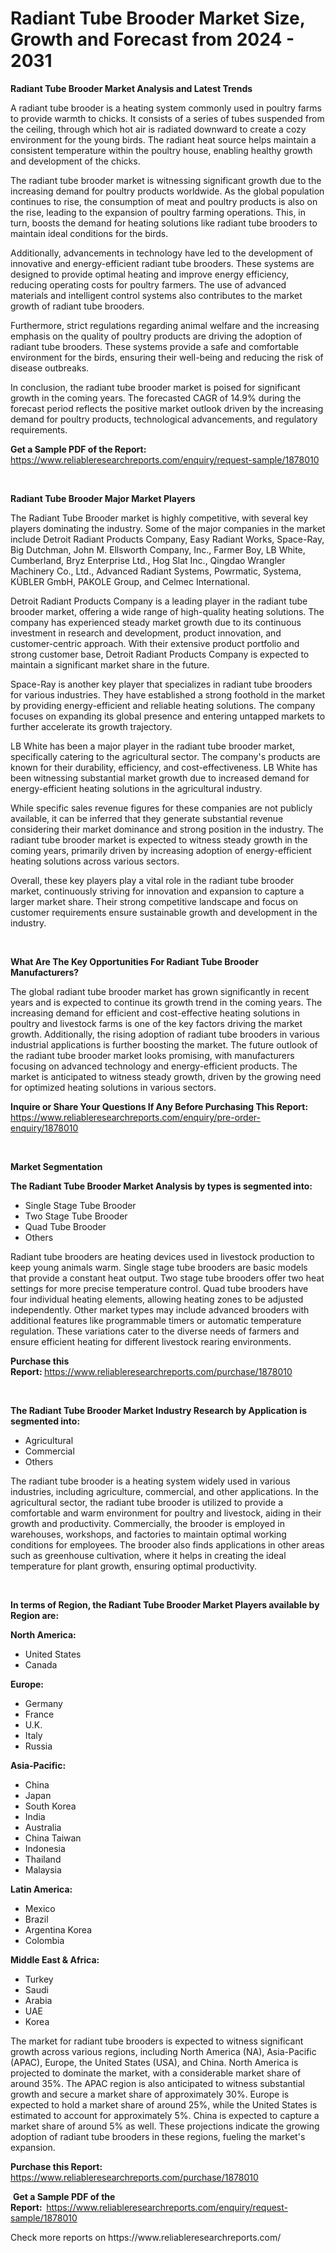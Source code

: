 <p><h1>Radiant Tube Brooder Market Size, Growth and Forecast from 2024 - 2031</h1></p><p><strong>Radiant Tube Brooder Market Analysis and Latest Trends</strong></p>
<p><p>A radiant tube brooder is a heating system commonly used in poultry farms to provide warmth to chicks. It consists of a series of tubes suspended from the ceiling, through which hot air is radiated downward to create a cozy environment for the young birds. The radiant heat source helps maintain a consistent temperature within the poultry house, enabling healthy growth and development of the chicks.</p><p>The radiant tube brooder market is witnessing significant growth due to the increasing demand for poultry products worldwide. As the global population continues to rise, the consumption of meat and poultry products is also on the rise, leading to the expansion of poultry farming operations. This, in turn, boosts the demand for heating solutions like radiant tube brooders to maintain ideal conditions for the birds.</p><p>Additionally, advancements in technology have led to the development of innovative and energy-efficient radiant tube brooders. These systems are designed to provide optimal heating and improve energy efficiency, reducing operating costs for poultry farmers. The use of advanced materials and intelligent control systems also contributes to the market growth of radiant tube brooders.</p><p>Furthermore, strict regulations regarding animal welfare and the increasing emphasis on the quality of poultry products are driving the adoption of radiant tube brooders. These systems provide a safe and comfortable environment for the birds, ensuring their well-being and reducing the risk of disease outbreaks.</p><p>In conclusion, the radiant tube brooder market is poised for significant growth in the coming years. The forecasted CAGR of 14.9% during the forecast period reflects the positive market outlook driven by the increasing demand for poultry products, technological advancements, and regulatory requirements.</p></p>
<p><strong>Get a Sample PDF of the Report:&nbsp;</strong> <a href="https://www.reliableresearchreports.com/enquiry/request-sample/1878010">https://www.reliableresearchreports.com/enquiry/request-sample/1878010</a></p>
<p>&nbsp;</p>
<p><strong>Radiant Tube Brooder Major Market Players</strong></p>
<p><p>The Radiant Tube Brooder market is highly competitive, with several key players dominating the industry. Some of the major companies in the market include Detroit Radiant Products Company, Easy Radiant Works, Space-Ray, Big Dutchman, John M. Ellsworth Company, Inc., Farmer Boy, LB White, Cumberland, Bryz Enterprise Ltd., Hog Slat Inc., Qingdao Wrangler Machinery Co., Ltd., Advanced Radiant Systems, Powrmatic, Systema, KÜBLER GmbH, PAKOLE Group, and Celmec International.</p><p>Detroit Radiant Products Company is a leading player in the radiant tube brooder market, offering a wide range of high-quality heating solutions. The company has experienced steady market growth due to its continuous investment in research and development, product innovation, and customer-centric approach. With their extensive product portfolio and strong customer base, Detroit Radiant Products Company is expected to maintain a significant market share in the future.</p><p>Space-Ray is another key player that specializes in radiant tube brooders for various industries. They have established a strong foothold in the market by providing energy-efficient and reliable heating solutions. The company focuses on expanding its global presence and entering untapped markets to further accelerate its growth trajectory.</p><p>LB White has been a major player in the radiant tube brooder market, specifically catering to the agricultural sector. The company's products are known for their durability, efficiency, and cost-effectiveness. LB White has been witnessing substantial market growth due to increased demand for energy-efficient heating solutions in the agricultural industry.</p><p>While specific sales revenue figures for these companies are not publicly available, it can be inferred that they generate substantial revenue considering their market dominance and strong position in the industry. The radiant tube brooder market is expected to witness steady growth in the coming years, primarily driven by increasing adoption of energy-efficient heating solutions across various sectors.</p><p>Overall, these key players play a vital role in the radiant tube brooder market, continuously striving for innovation and expansion to capture a larger market share. Their strong competitive landscape and focus on customer requirements ensure sustainable growth and development in the industry.</p></p>
<p>&nbsp;</p>
<p><strong>What Are The Key Opportunities For Radiant Tube Brooder Manufacturers?</strong></p>
<p><p>The global radiant tube brooder market has grown significantly in recent years and is expected to continue its growth trend in the coming years. The increasing demand for efficient and cost-effective heating solutions in poultry and livestock farms is one of the key factors driving the market growth. Additionally, the rising adoption of radiant tube brooders in various industrial applications is further boosting the market. The future outlook of the radiant tube brooder market looks promising, with manufacturers focusing on advanced technology and energy-efficient products. The market is anticipated to witness steady growth, driven by the growing need for optimized heating solutions in various sectors.</p></p>
<p><strong>Inquire or Share Your Questions If Any Before Purchasing This Report:</strong> <a href="https://www.reliableresearchreports.com/enquiry/pre-order-enquiry/1878010">https://www.reliableresearchreports.com/enquiry/pre-order-enquiry/1878010</a></p>
<p>&nbsp;</p>
<p><strong>Market Segmentation</strong></p>
<p><strong>The Radiant Tube Brooder Market Analysis by types is segmented into:</strong></p>
<p><ul><li>Single Stage Tube Brooder</li><li>Two Stage Tube Brooder</li><li>Quad Tube Brooder</li><li>Others</li></ul></p>
<p><p>Radiant tube brooders are heating devices used in livestock production to keep young animals warm. Single stage tube brooders are basic models that provide a constant heat output. Two stage tube brooders offer two heat settings for more precise temperature control. Quad tube brooders have four individual heating elements, allowing heating zones to be adjusted independently. Other market types may include advanced brooders with additional features like programmable timers or automatic temperature regulation. These variations cater to the diverse needs of farmers and ensure efficient heating for different livestock rearing environments.</p></p>
<p><strong>Purchase this Report:&nbsp;</strong><a href="https://www.reliableresearchreports.com/purchase/1878010">https://www.reliableresearchreports.com/purchase/1878010</a></p>
<p>&nbsp;</p>
<p><strong>The Radiant Tube Brooder Market Industry Research by Application is segmented into:</strong></p>
<p><ul><li>Agricultural</li><li>Commercial</li><li>Others</li></ul></p>
<p><p>The radiant tube brooder is a heating system widely used in various industries, including agriculture, commercial, and other applications. In the agricultural sector, the radiant tube brooder is utilized to provide a comfortable and warm environment for poultry and livestock, aiding in their growth and productivity. Commercially, the brooder is employed in warehouses, workshops, and factories to maintain optimal working conditions for employees. The brooder also finds applications in other areas such as greenhouse cultivation, where it helps in creating the ideal temperature for plant growth, ensuring optimal productivity.</p></p>
<p>&nbsp;</p>
<p><strong>In terms of Region, the Radiant Tube Brooder Market Players available by Region are:</strong></p>
<p>
    <p> <strong> North America: </strong>
        <ul>
            <li>United States</li>
            <li>Canada</li>
        </ul>
        </p> 
    <p> <strong> Europe: </strong>
        <ul>
            <li>Germany</li>
            <li>France</li>
            <li>U.K.</li>
            <li>Italy</li>
            <li>Russia</li>
        </ul>
        </p> 
    <p> <strong> Asia-Pacific: </strong>
        <ul>
            <li>China</li>
            <li>Japan</li>
            <li>South Korea</li>
            <li>India</li>
            <li>Australia</li>
            <li>China Taiwan</li>
            <li>Indonesia</li>
            <li>Thailand</li>
            <li>Malaysia</li>
        </ul>
        </p> 
    <p> <strong> Latin America: </strong>
        <ul>
            <li>Mexico</li>
            <li>Brazil</li>
            <li>Argentina Korea</li>
            <li>Colombia</li>
        </ul>
        </p> 
    <p> <strong> Middle East & Africa: </strong>
        <ul>
            <li>Turkey</li>
            <li>Saudi</li>
            <li>Arabia</li>
            <li>UAE</li>
            <li>Korea</li>
        </ul>
    </p>
    </p>
<p><p>The market for radiant tube brooders is expected to witness significant growth across various regions, including North America (NA), Asia-Pacific (APAC), Europe, the United States (USA), and China. North America is projected to dominate the market, with a considerable market share of around 35%. The APAC region is also anticipated to witness substantial growth and secure a market share of approximately 30%. Europe is expected to hold a market share of around 25%, while the United States is estimated to account for approximately 5%. China is expected to capture a market share of around 5% as well. These projections indicate the growing adoption of radiant tube brooders in these regions, fueling the market's expansion.</p></p>
<p><strong>Purchase this Report: </strong><a href="https://www.reliableresearchreports.com/purchase/1878010">https://www.reliableresearchreports.com/purchase/1878010</a></p>
<p>&nbsp;<strong>Get a Sample PDF of the Report:&nbsp;&nbsp;</strong><a href="https://www.reliableresearchreports.com/enquiry/request-sample/1878010">https://www.reliableresearchreports.com/enquiry/request-sample/1878010</a></p>
<p><strong></strong></p>
<p>Check more reports on https://www.reliableresearchreports.com/</p>